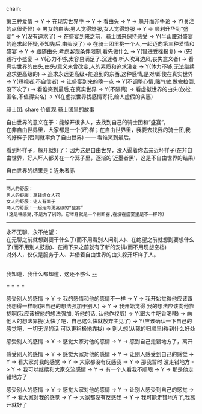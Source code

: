 
chain:

第三种爱情 -> Y -> 在现实世界中 -> Y -> 看由头 -> Y -> 躲开而非争论 -> Y(关注的点很奇怪) -> 男女的由头:男人觉得舒服,女人觉得舒服 -> Y -> 顺利升华到“盛宴” -> Y(没有追求了) -> 在盛宴到来之前，骑士团来保持感受 -> Y(半山腰对盛宴的追求起怀疑,不知先后,由头没了) -> 在骑士团里挑一个人,一起迈向第三种爱情和盛宴 -> Y -> 跟随由头,考虑客观条件限制,看先做什么 -> Y(冒进受挫报复) -> (先)践行小盛宴 -> Y(心力不够,太容易满足了.沉迷者.听人吹耳边风,丧失意义者) -> 看真实世界的由头,由头/意义未曾改变,人的素质和追求没变 -> Y(体力不够,无法继续追求更高级的) -> 追求永远更高级+能追到的东西,这种感情,是对/即使在真实世界 -> Y(短视者.不自信者) -> 让盛宴到来的晚一点 -> Y(不调整心情,赌气做.做完拉倒,没下次了) -> 看谁笑到最后,在真实世界 -> Y(不隔离) -> 看虚拟世界的由头(放松,匿名,不值得实名) -> Y(在虚拟世界找感情寄托,给人虚假的实惠)

骑士团:
share 价值观
[骑士团里的故事](https://www.youtube.com/watch?v=bm-MLEcon80)

自由世界的意义在于：能躲开很多人，去找到自己的骑士团和“盛宴”。<br>
在非自由世界里，大家都是一个(坏)样；在自由世界里，我要去找我的骑士团,我的好样子(否则就辜负了自由世界) —— 看谁笑到最后。

看到坏样子，躲开就好了：因为这是自由世界，没人逼着你去亲近坏样子(在非自由世界，好人坏人都关在一个笼子里，逐渐的‘近墨者黑’，这是不自由世界的结果)

自由世界的结果是：近朱者赤

- - - -

```
两人的舒服：
男人的舒服：拿钱给女人花
女人的舒服：让人有面子
两人的舒服：一起走向更高级的“盛宴”
(这是种感受,不是为了别的。它本身就是一个判断器,在没在盛宴里是不一样的)
```

- - - -

永不无聊、永不绝望：<br>
在无聊之前就想到要干什么了(而不用看别人问别人)、在绝望之前就想到要想什么了(而不用别人鼓励)、在闲下来之前就有了新的安排(而不用现想空档)<br>
对外人，仅仅是服务于人、并借着自由世界的由头躲开坏样子人。<br><br>

我知道，我什么都知道，这还不够么 [--](http://i.imgur.com/LpC5ATM.png#G-Julie-Delpy-90s)


= = = =

感受别人的感情 -> Y -> 我的感情和他的感情不一样 -> Y -> 我开始觉得他应该跟我想得一样啊(把自己的想法强加于别人) -> Y -> 我开始觉得 我的想法应该向他靠拢啊(我应该被他的想法强加, 听他的话, 认他作权威) -> Y(跟大牛吃香喝辣) -> 向他人的想法靠拢(太快了吧，自己这么快就放弃主见了) -> Y(应该确认一下自己的感觉吧，一切无误的话 可以更积极地靠拢) -> 别人想(从我的归顺里)得到什么好处

感受别人的感情 -> Y -> 感觉大家对他的感情 -> Y -> 感到自己走错地方了，离开

感受别人的感情 -> Y -> 感觉大家对他的感情 -> Y -> 让别人感受到自己的感觉 -> Y -> 看大家对我的感觉 -> Y -> 大家都没有反感我 -> Y -> 那我暂时 没走错地方 -> Y -> 我可以继续和大家交流感情 -> Y -> 有一个人看我不顺眼 -> Y -> 那是他走错地方了

感受别人的感情 -> Y -> 感觉大家对他的感情 -> Y -> 让别人感受到自己的感觉 -> Y -> 看大家对我的感觉 -> Y -> 大家都没有反感我 -> Y -> 我可能走错地方了,我离开就好了




